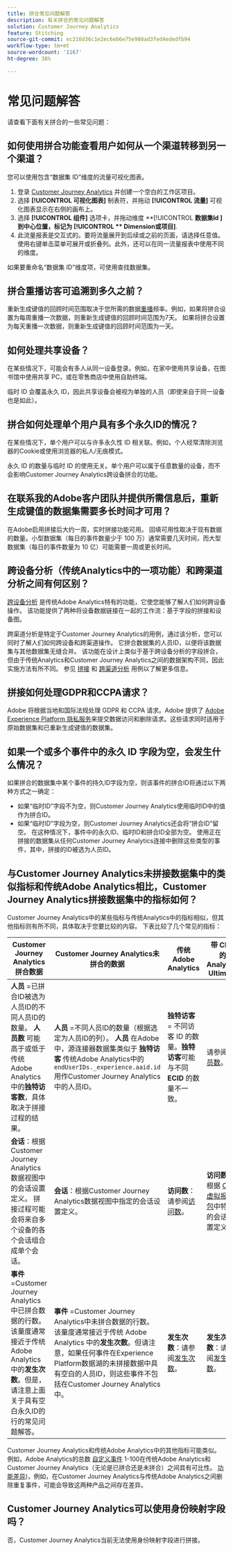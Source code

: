 ```yaml
---
title: 拼合常见问题解答
description: 有关拼合的常见问题解答
solution: Customer Journey Analytics
feature: Stitching
source-git-commit: ec316d36c1e2ec6eb6e75e980ad3fed4ededfb94
workflow-type: tm+mt
source-wordcount: '1167'
ht-degree: 36%

---
```


# 常见问题解答

请查看下面有关拼合的一些常见问题：

## 如何使用拼合功能查看用户如何从一个渠道转移到另一个渠道？

您可以使用包含“数据集 ID”维度的流量可视化图表。

1. 登录 [Customer Journey Analytics](https://analytics.adobe.com) 并创建一个空白的工作区项目。
2. 选择 **[!UICONTROL **&#x200B;可视化图表&#x200B;**]** 制表符，并拖动 **[!UICONTROL **&#x200B;流量&#x200B;**]** 可视化图表显示在右侧的画布上。
3. 选择 **[!UICONTROL **&#x200B;组件&#x200B;**]** 选项卡，并拖动维度 **[!UICONTROL **&#x200B;数据集Id **]** 到中心位置，标记为 **[!UICONTROL ** Dimension或项目&#x200B;**]**.
4. 此流量报表是交互式的。要将流量展开到后续或之前的页面，请选择任意值。 使用右键单击菜单可展开或折叠列。此外，还可以在同一流量报表中使用不同的维度。

如果要重命名“数据集 ID”维度项，可使用查找数据集。

## 拼合重播访客可追溯到多久之前？

重新生成键值的回顾时间范围取决于您所需的数据[重播](explained.md)频率。例如，如果将拼合设置为每周重播一次数据，则重新生成键值的回顾时间范围为7天。 如果将拼合设置为每天重播一次数据，则重新生成键值的回顾时间范围为一天。

## 如何处理共享设备？

在某些情况下，可能会有多人从同一设备登录。例如，在家中使用共享设备，在图书馆中使用共享 PC，或在零售商店中使用自助终端。

临时 ID 会覆盖永久 ID，因此共享设备会被视为单独的人员（即使来自于同一设备也是如此）。

## 拼合如何处理单个用户具有多个永久ID的情况？

在某些情况下，单个用户可以与许多永久性 ID 相关联。例如，个人经常清除浏览器的Cookie或使用浏览器的私人/无痕模式。

永久 ID 的数量与临时 ID 的使用无关。单个用户可以属于任意数量的设备，而不会影响Customer Journey Analytics跨设备拼合的功能。

## 在联系我的Adobe客户团队并提供所需信息后，重新生成键值的数据集需要多长时间才可用？

在Adobe启用拼接后大约一周，实时拼接功能可用。 回填可用性取决于现有数据的数量。小型数据集（每日的事件数量少于 100 万）通常需要几天时间，而大型数据集（每日的事件数量为 10 亿）可能需要一周或更长时间。

## 跨设备分析（传统Analytics中的一项功能）和跨渠道分析之间有何区别？

[跨设备分析](https://experienceleague.adobe.com/docs/analytics/components/cda/overview.html) 是传统Adobe Analytics特有的功能，它使您能够了解人们如何跨设备操作。 该功能提供了两种将设备数据链接在一起的工作流：基于字段的拼接和设备图。

跨渠道分析是特定于Customer Journey Analytics的用例，通过该分析，您可以同时了解人们如何跨设备和跨渠道操作。 它拼合数据集的人员ID，以便将该数据集与其他数据集无缝合并。 该功能在设计上类似于基于跨设备分析的字段拼合，但由于传统Analytics和Customer Journey Analytics之间的数据架构不同，因此实施方法有所不同。 参见 [拼接](overview.md) 和 [跨渠道分析](../use-cases/cross-channel/cross-channel.md) 用例以了解更多信息。

## 拼接如何处理GDPR和CCPA请求？

Adobe 将根据当地和国际法规处理 GDPR 和 CCPA 请求。Adobe 提供了 [Adobe Experience Platform 隐私服务](https://experienceleague.adobe.com/docs/experience-platform/privacy/home.html?lang=zh-Hans)来提交数据访问和删除请求。这些请求同时适用于原始数据集和已重新生成键值的数据集。

## 如果一个或多个事件中的永久 ID 字段为空，会发生什么情况？

如果拼合的数据集中某个事件的持久ID字段为空，则该事件的拼合ID将通过以下两种方式之一确定：

* 如果“临时ID”字段不为空，则Customer Journey Analytics使用临时ID中的值作为拼合ID。
* 如果“临时ID”字段为空，则Customer Journey Analytics还会将“拼合ID”留空。 在这种情况下，事件中的永久ID、临时ID和拼合ID全部为空。 使用正在拼接的数据集从任何Customer Journey Analytics连接中删除这些类型的事件，其中，拼接的ID被选为人员ID。

## 与Customer Journey Analytics未拼接数据集中的类似指标和传统Adobe Analytics相比，Customer Journey Analytics拼接数据集中的指标如何？

Customer Journey Analytics中的某些指标与传统Analytics中的指标相似，但其他指标则有所不同，具体取决于您要比较的内容。 下表比较了几个常见的指标：

| **Customer Journey Analytics拼合数据** | **Customer Journey Analytics未拼合的数据** | **传统 Adobe Analytics** | **带 CDA 的 Analytics Ultimate** |
| ----- | ----- | ----- | ----- |
| **人员** =已拼合ID被选为人员ID的不同人员ID的数量。 **人员数** 可能高于或低于传统 Adobe Analytics 中的&#x200B;**独特访客数**，具体取决于拼接过程的结果。 | **人员** =不同人员ID的数量（根据选定为人员ID的列）。 **人员** 在Adobe中，源连接器数据集类似于 **独特访客** 传统Adobe Analytics中的 `endUserIDs._experience.aaid.id` 用作Customer Journey Analytics中的人员ID。 | **独特访客** = 不同访客 ID 的数量。**独特访客**&#x200B;可能与不同 **ECID** 的数量不一致。 | 请参阅[人员数](https://experienceleague.adobe.com/docs/analytics/components/metrics/people.html?lang=zh-Hans)。 |
| **会话**：根据Customer Journey Analytics数据视图中的会话设置定义。 拼接过程可能会将来自多个设备的各个会话组合成单个会话。 | **会话**：根据Customer Journey Analytics数据视图中指定的会话设置定义。 | **访问数**：请参阅[访问数](https://experienceleague.adobe.com/docs/analytics/components/metrics/visits.html?lang=zh-Hans)。 | **访问数**：根据 [CDA 虚拟报告包](https://experienceleague.adobe.com/docs/analytics/components/cda/setup.html?lang=zh-Hans)中特定的会话设置定义。 |
| **事件** =Customer Journey Analytics中已拼合数据的行数。 该量度通常接近于传统 Adobe Analytics 中的&#x200B;**发生次数**。但是，请注意上面关于具有空白永久ID的行的常见问题解答。 | **事件** =Customer Journey Analytics中未拼合数据的行数。 该量度通常接近于传统 Adobe Analytics 中的&#x200B;**发生次数**。但请注意，如果任何事件在Experience Platform数据湖的未拼接数据中具有空白的人员ID，则这些事件不包括在Customer Journey Analytics中。 | **发生次数**：请参阅[发生次数](https://experienceleague.adobe.com/docs/analytics/components/metrics/occurrences.html?lang=zh-Hans)。 | **发生次数**：请参阅[发生次数](https://experienceleague.adobe.com/docs/analytics/components/metrics/occurrences.html?lang=zh-Hans)。 |

Customer Journey Analytics和传统Adobe Analytics中的其他指标可能类似。 例如，Adobe Analytics的总数 [自定义事件](https://experienceleague.adobe.com/docs/analytics/components/metrics/custom-events.html?lang=zh-Hans) 1-100在传统Adobe Analytics和Customer Journey Analytics（无论是已拼合还是未拼合）之间具有可比性。 [功能差异](/help/getting-started/aa-vs-cja/cja-aa.md))，例如，在Customer Journey Analytics与传统Adobe Analytics之间删除重复事件，可能会导致这两种产品之间存在差异。

## Customer Journey Analytics可以使用身份映射字段吗？

否，Customer Journey Analytics当前无法使用身份映射字段进行拼接。
